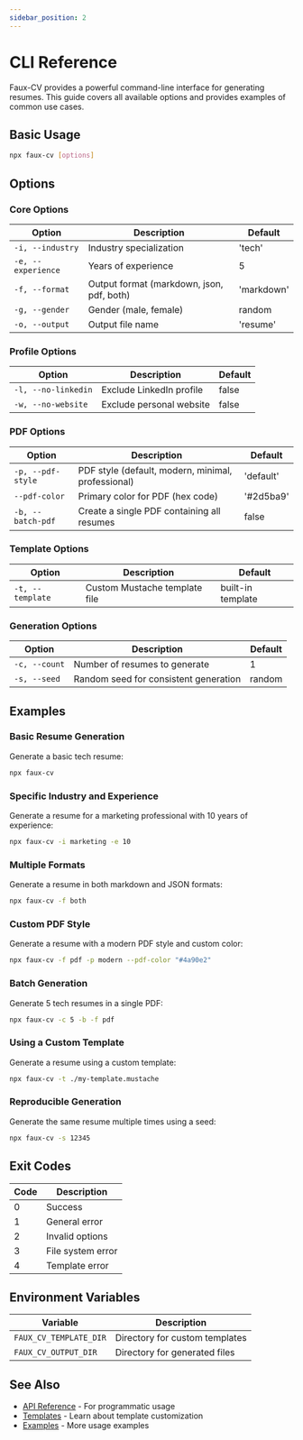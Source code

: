 ```yaml
---
sidebar_position: 2
---
```


# CLI Reference

Faux-CV provides a powerful command-line interface for generating resumes. This guide covers all available options and provides examples of common use cases.

## Basic Usage

```bash
npx faux-cv [options]
```

## Options

### Core Options

| Option | Description | Default |
|--------|-------------|---------|
| `-i, --industry` | Industry specialization | 'tech' |
| `-e, --experience` | Years of experience | 5 |
| `-f, --format` | Output format (markdown, json, pdf, both) | 'markdown' |
| `-g, --gender` | Gender (male, female) | random |
| `-o, --output` | Output file name | 'resume' |

### Profile Options

| Option | Description | Default |
|--------|-------------|---------|
| `-l, --no-linkedin` | Exclude LinkedIn profile | false |
| `-w, --no-website` | Exclude personal website | false |

### PDF Options

| Option | Description | Default |
|--------|-------------|---------|
| `-p, --pdf-style` | PDF style (default, modern, minimal, professional) | 'default' |
| `--pdf-color` | Primary color for PDF (hex code) | '#2d5ba9' |
| `-b, --batch-pdf` | Create a single PDF containing all resumes | false |

### Template Options

| Option | Description | Default |
|--------|-------------|---------|
| `-t, --template` | Custom Mustache template file | built-in template |

### Generation Options

| Option | Description | Default |
|--------|-------------|---------|
| `-c, --count` | Number of resumes to generate | 1 |
| `-s, --seed` | Random seed for consistent generation | random |

## Examples

### Basic Resume Generation

Generate a basic tech resume:
```bash
npx faux-cv
```

### Specific Industry and Experience

Generate a resume for a marketing professional with 10 years of experience:
```bash
npx faux-cv -i marketing -e 10
```

### Multiple Formats

Generate a resume in both markdown and JSON formats:
```bash
npx faux-cv -f both
```

### Custom PDF Style

Generate a resume with a modern PDF style and custom color:
```bash
npx faux-cv -f pdf -p modern --pdf-color "#4a90e2"
```

### Batch Generation

Generate 5 tech resumes in a single PDF:
```bash
npx faux-cv -c 5 -b -f pdf
```

### Using a Custom Template

Generate a resume using a custom template:
```bash
npx faux-cv -t ./my-template.mustache
```

### Reproducible Generation

Generate the same resume multiple times using a seed:
```bash
npx faux-cv -s 12345
```

## Exit Codes

| Code | Description |
|------|-------------|
| 0 | Success |
| 1 | General error |
| 2 | Invalid options |
| 3 | File system error |
| 4 | Template error |

## Environment Variables

| Variable | Description |
|----------|-------------|
| `FAUX_CV_TEMPLATE_DIR` | Directory for custom templates |
| `FAUX_CV_OUTPUT_DIR` | Directory for generated files |

## See Also

- [API Reference](./api) - For programmatic usage
- [Templates](./templates) - Learn about template customization
- [Examples](./examples) - More usage examples 